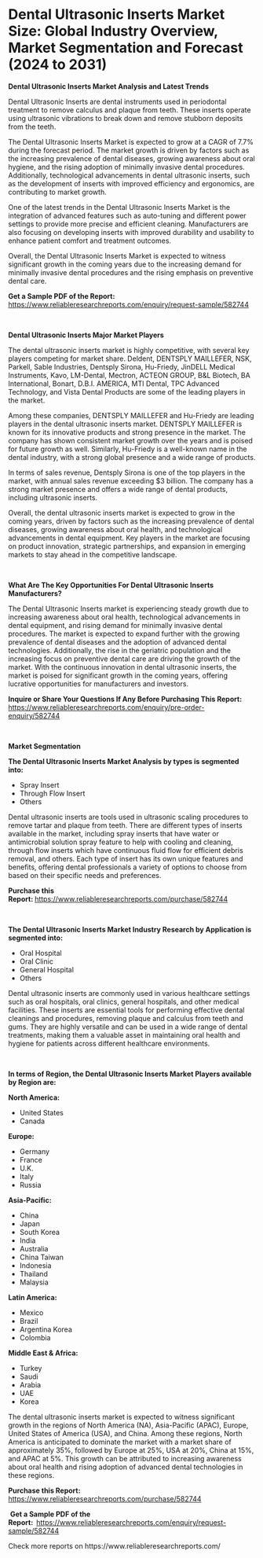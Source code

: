<p><h1>Dental Ultrasonic Inserts Market Size: Global Industry Overview, Market Segmentation and Forecast (2024 to 2031)</h1></p><p><strong>Dental Ultrasonic Inserts Market Analysis and Latest Trends</strong></p>
<p><p>Dental Ultrasonic Inserts are dental instruments used in periodontal treatment to remove calculus and plaque from teeth. These inserts operate using ultrasonic vibrations to break down and remove stubborn deposits from the teeth.</p><p>The Dental Ultrasonic Inserts Market is expected to grow at a CAGR of 7.7% during the forecast period. The market growth is driven by factors such as the increasing prevalence of dental diseases, growing awareness about oral hygiene, and the rising adoption of minimally invasive dental procedures. Additionally, technological advancements in dental ultrasonic inserts, such as the development of inserts with improved efficiency and ergonomics, are contributing to market growth.</p><p>One of the latest trends in the Dental Ultrasonic Inserts Market is the integration of advanced features such as auto-tuning and different power settings to provide more precise and efficient cleaning. Manufacturers are also focusing on developing inserts with improved durability and usability to enhance patient comfort and treatment outcomes.</p><p>Overall, the Dental Ultrasonic Inserts Market is expected to witness significant growth in the coming years due to the increasing demand for minimally invasive dental procedures and the rising emphasis on preventive dental care.</p></p>
<p><strong>Get a Sample PDF of the Report:&nbsp;</strong> <a href="https://www.reliableresearchreports.com/enquiry/request-sample/582744">https://www.reliableresearchreports.com/enquiry/request-sample/582744</a></p>
<p>&nbsp;</p>
<p><strong>Dental Ultrasonic Inserts Major Market Players</strong></p>
<p><p>The dental ultrasonic inserts market is highly competitive, with several key players competing for market share. Deldent, DENTSPLY MAILLEFER, NSK, Parkell, Sable Industries, Dentsply Sirona, Hu-Friedy, JinDELL Medical Instruments, Kavo, LM-Dental, Mectron, ACTEON GROUP, B&L Biotech, BA International, Bonart, D.B.I. AMERICA, MTI Dental, TPC Advanced Technology, and Vista Dental Products are some of the leading players in the market.</p><p>Among these companies, DENTSPLY MAILLEFER and Hu-Friedy are leading players in the dental ultrasonic inserts market. DENTSPLY MAILLEFER is known for its innovative products and strong presence in the market. The company has shown consistent market growth over the years and is poised for future growth as well. Similarly, Hu-Friedy is a well-known name in the dental industry, with a strong global presence and a wide range of products.</p><p>In terms of sales revenue, Dentsply Sirona is one of the top players in the market, with annual sales revenue exceeding $3 billion. The company has a strong market presence and offers a wide range of dental products, including ultrasonic inserts.</p><p>Overall, the dental ultrasonic inserts market is expected to grow in the coming years, driven by factors such as the increasing prevalence of dental diseases, growing awareness about oral health, and technological advancements in dental equipment. Key players in the market are focusing on product innovation, strategic partnerships, and expansion in emerging markets to stay ahead in the competitive landscape.</p></p>
<p>&nbsp;</p>
<p><strong>What Are The Key Opportunities For Dental Ultrasonic Inserts Manufacturers?</strong></p>
<p><p>The Dental Ultrasonic Inserts market is experiencing steady growth due to increasing awareness about oral health, technological advancements in dental equipment, and rising demand for minimally invasive dental procedures. The market is expected to expand further with the growing prevalence of dental diseases and the adoption of advanced dental technologies. Additionally, the rise in the geriatric population and the increasing focus on preventive dental care are driving the growth of the market. With the continuous innovation in dental ultrasonic inserts, the market is poised for significant growth in the coming years, offering lucrative opportunities for manufacturers and investors.</p></p>
<p><strong>Inquire or Share Your Questions If Any Before Purchasing This Report:</strong> <a href="https://www.reliableresearchreports.com/enquiry/pre-order-enquiry/582744">https://www.reliableresearchreports.com/enquiry/pre-order-enquiry/582744</a></p>
<p>&nbsp;</p>
<p><strong>Market Segmentation</strong></p>
<p><strong>The Dental Ultrasonic Inserts Market Analysis by types is segmented into:</strong></p>
<p><ul><li>Spray Insert</li><li>Through Flow Insert</li><li>Others</li></ul></p>
<p><p>Dental ultrasonic inserts are tools used in ultrasonic scaling procedures to remove tartar and plaque from teeth. There are different types of inserts available in the market, including spray inserts that have water or antimicrobial solution spray feature to help with cooling and cleaning, through flow inserts which have continuous fluid flow for efficient debris removal, and others. Each type of insert has its own unique features and benefits, offering dental professionals a variety of options to choose from based on their specific needs and preferences.</p></p>
<p><strong>Purchase this Report:&nbsp;</strong><a href="https://www.reliableresearchreports.com/purchase/582744">https://www.reliableresearchreports.com/purchase/582744</a></p>
<p>&nbsp;</p>
<p><strong>The Dental Ultrasonic Inserts Market Industry Research by Application is segmented into:</strong></p>
<p><ul><li>Oral Hospital</li><li>Oral Clinic</li><li>General Hospital</li><li>Others</li></ul></p>
<p><p>Dental ultrasonic inserts are commonly used in various healthcare settings such as oral hospitals, oral clinics, general hospitals, and other medical facilities. These inserts are essential tools for performing effective dental cleanings and procedures, removing plaque and calculus from teeth and gums. They are highly versatile and can be used in a wide range of dental treatments, making them a valuable asset in maintaining oral health and hygiene for patients across different healthcare environments.</p></p>
<p>&nbsp;</p>
<p><strong>In terms of Region, the Dental Ultrasonic Inserts Market Players available by Region are:</strong></p>
<p>
    <p> <strong> North America: </strong>
        <ul>
            <li>United States</li>
            <li>Canada</li>
        </ul>
        </p> 
    <p> <strong> Europe: </strong>
        <ul>
            <li>Germany</li>
            <li>France</li>
            <li>U.K.</li>
            <li>Italy</li>
            <li>Russia</li>
        </ul>
        </p> 
    <p> <strong> Asia-Pacific: </strong>
        <ul>
            <li>China</li>
            <li>Japan</li>
            <li>South Korea</li>
            <li>India</li>
            <li>Australia</li>
            <li>China Taiwan</li>
            <li>Indonesia</li>
            <li>Thailand</li>
            <li>Malaysia</li>
        </ul>
        </p> 
    <p> <strong> Latin America: </strong>
        <ul>
            <li>Mexico</li>
            <li>Brazil</li>
            <li>Argentina Korea</li>
            <li>Colombia</li>
        </ul>
        </p> 
    <p> <strong> Middle East & Africa: </strong>
        <ul>
            <li>Turkey</li>
            <li>Saudi</li>
            <li>Arabia</li>
            <li>UAE</li>
            <li>Korea</li>
        </ul>
    </p>
    </p>
<p><p>The dental ultrasonic inserts market is expected to witness significant growth in the regions of North America (NA), Asia-Pacific (APAC), Europe, United States of America (USA), and China. Among these regions, North America is anticipated to dominate the market with a market share of approximately 35%, followed by Europe at 25%, USA at 20%, China at 15%, and APAC at 5%. This growth can be attributed to increasing awareness about oral health and rising adoption of advanced dental technologies in these regions.</p></p>
<p><strong>Purchase this Report: </strong><a href="https://www.reliableresearchreports.com/purchase/582744">https://www.reliableresearchreports.com/purchase/582744</a></p>
<p>&nbsp;<strong>Get a Sample PDF of the Report:&nbsp;&nbsp;</strong><a href="https://www.reliableresearchreports.com/enquiry/request-sample/582744">https://www.reliableresearchreports.com/enquiry/request-sample/582744</a></p>
<p><strong></strong></p>
<p>Check more reports on https://www.reliableresearchreports.com/</p>